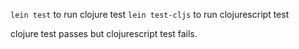 `lein test` to run clojure test
`lein test-cljs` to run clojurescript test

clojure test passes but clojurescript test fails.
